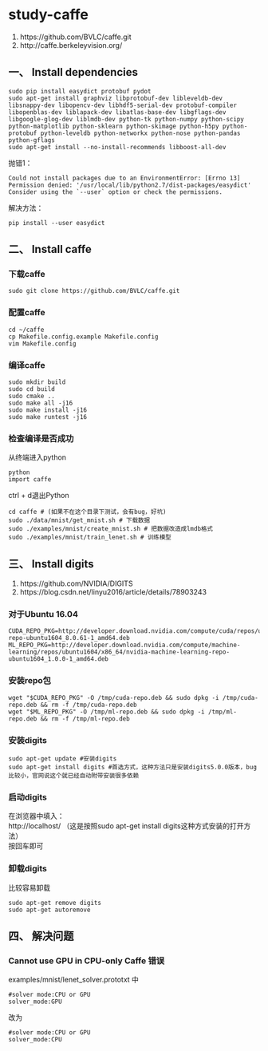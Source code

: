 # study-caffe
<ol>
  <li>https://github.com/BVLC/caffe.git</li>
  <li>http://caffe.berkeleyvision.org/</li>
</ol>

## 一、 Install dependencies
```
sudo pip install easydict protobuf pydot
sudo apt-get install graphviz libprotobuf-dev libleveldb-dev libsnappy-dev libopencv-dev libhdf5-serial-dev protobuf-compiler libopenblas-dev liblapack-dev libatlas-base-dev libgflags-dev libgoogle-glog-dev liblmdb-dev python-tk python-numpy python-scipy python-matplotlib python-sklearn python-skimage python-h5py python-protobuf python-leveldb python-networkx python-nose python-pandas python-gflags
sudo apt-get install --no-install-recommends libboost-all-dev
```
抛错1：  
```
Could not install packages due to an EnvironmentError: [Errno 13] Permission denied: '/usr/local/lib/python2.7/dist-packages/easydict'
Consider using the `--user` option or check the permissions.
```
解决方法：  
```
pip install --user easydict
```
## 二、 Install caffe
### 下载caffe
```
sudo git clone https://github.com/BVLC/caffe.git
```
### 配置caffe
```
cd ~/caffe
cp Makefile.config.example Makefile.config
vim Makefile.config
```

### 编译caffe
```
sudo mkdir build
sudo cd build
sudo cmake ..
sudo make all -j16
sudo make install -j16
sudo make runtest -j16
```
### 检查编译是否成功
从终端进入python  
```
python
import caffe
```
ctrl + d退出Python  
```
cd caffe # (如果不在这个目录下测试，会有bug，好坑)
sudo ./data/mnist/get_mnist.sh # 下载数据
sudo ./examples/mnist/create_mnist.sh # 把数据改造成lmdb格式
sudo ./examples/mnist/train_lenet.sh # 训练模型
```
## 三、 Install digits
<ol>
  <li>https://github.com/NVIDIA/DIGITS</li>
  <li>https://blog.csdn.net/linyu2016/article/details/78903243</li>
</ol>

### 对于Ubuntu 16.04
```
CUDA_REPO_PKG=http://developer.download.nvidia.com/compute/cuda/repos/ubuntu1604/x86_64/cuda-repo-ubuntu1604_8.0.61-1_amd64.deb  
ML_REPO_PKG=http://developer.download.nvidia.com/compute/machine-learning/repos/ubuntu1604/x86_64/nvidia-machine-learning-repo-ubuntu1604_1.0.0-1_amd64.deb  
```
### 安装repo包
```
wget "$CUDA_REPO_PKG" -O /tmp/cuda-repo.deb && sudo dpkg -i /tmp/cuda-repo.deb && rm -f /tmp/cuda-repo.deb  
wget "$ML_REPO_PKG" -O /tmp/ml-repo.deb && sudo dpkg -i /tmp/ml-repo.deb && rm -f /tmp/ml-repo.deb  
```
### 安装digits
```
sudo apt-get update #安装digits  
sudo apt-get install digits #首选方式，这种方法只是安装digits5.0.0版本，bug比较小，官网说这个就已经自动附带安装很多依赖
```
### 启动digits
在浏览器中填入：  
http://localhost/ （这是按照sudo apt-get install digits这种方式安装的打开方法）  
按回车即可  
### 卸载digits
比较容易卸载  
```
sudo apt-get remove digits  
sudo apt-get autoremove  
```
## 四、 解决问题
### Cannot use GPU in CPU-only Caffe 错误
examples/mnist/lenet_solver.prototxt 中  
```
#solver mode:CPU or GPU
solver_mode:GPU
```
改为
```
#solver mode:CPU or GPU
solver_mode:CPU
```
